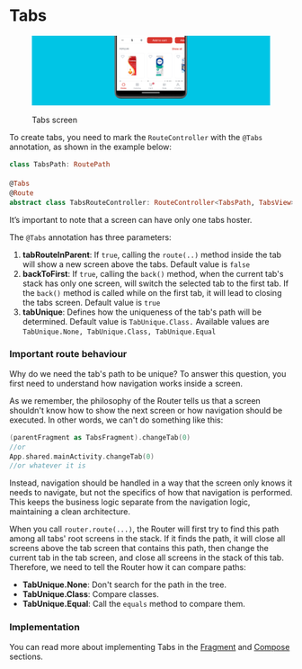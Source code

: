 # Tabs

<figure><img src="../.gitbook/assets/1.png" alt=""><figcaption><p>Tabs screen</p></figcaption></figure>

To create tabs, you need to mark the `RouteController` with the `@Tabs` annotation, as shown in the example below:

```kotlin
class TabsPath: RoutePath

@Tabs
@Route
abstract class TabsRouteController: RouteController<TabsPath, TabsView>()
```

It’s important to note that a screen can have only one tabs hoster.

The `@Tabs` annotation has three parameters:

1. **tabRouteInParent**: If `true`, calling the `route(..)` method inside the tab will show a new screen above the tabs. Default value is `false`
2. **backToFirst**: If `true`, calling the `back()` method, when the current tab's stack has only one screen, will switch the selected tab to the first tab. If the `back()` method is called while on the first tab, it will lead to closing the tabs screen. Default value is `true`
3. **tabUnique**: Defines how the uniqueness of the tab's path will be determined. Default value is `TabUnique.Class.` Available values are `TabUnique.None, TabUnique.Class, TabUnique.Equal`

### Important route behaviour

Why do we need the tab's path to be unique? To answer this question, you first need to understand how navigation works inside a screen.

As we remember, the philosophy of the Router tells us that a screen shouldn't know how to show the next screen or how navigation should be executed. In other words, we can't do something like this:

```kotlin
(parentFragment as TabsFragment).changeTab(0)
//or
App.shared.mainActivity.changeTab(0)
//or whatever it is
```

Instead, navigation should be handled in a way that the screen only knows it needs to navigate, but not the specifics of how that navigation is performed. This keeps the business logic separate from the navigation logic, maintaining a clean architecture.

When you call `router.route(...)`, the Router will first try to find this path among all tabs' root screens in the stack. If it finds the path, it will close all screens above the tab screen that contains this path, then change the current tab in the tab screen, and close all screens in the stack of this tab. Therefore, we need to tell the Router how it can compare paths:

* **TabUnique.None**: Don't search for the path in the tree.
* **TabUnique.Class**: Compare classes.
* **TabUnique.Equal**: Call the `equals` method to compare them.

### Implementation

You can read more about implementing Tabs in the [Fragment](../platforms/fragments/tabs.md) and [Compose](../platforms/compose/tabs.md) sections.
